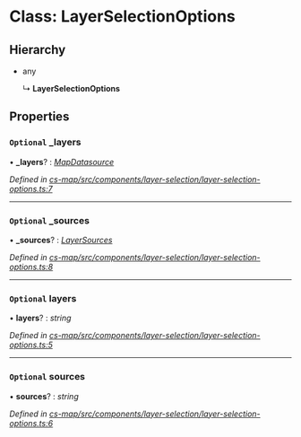 # Class: LayerSelectionOptions

## Hierarchy

* any

  ↳ **LayerSelectionOptions**

## Properties

### `Optional` _layers

• **_layers**? : *[MapDatasource](_cs_map_src_datasources_map_datasource_.mapdatasource.md)*

*Defined in [cs-map/src/components/layer-selection/layer-selection-options.ts:7](https://github.com/RichardHovenkamp/csnext/blob/d817caa/packages/cs-map/src/components/layer-selection/layer-selection-options.ts#L7)*

___

### `Optional` _sources

• **_sources**? : *[LayerSources](_cs_map_src_classes_layer_sources_.layersources.md)*

*Defined in [cs-map/src/components/layer-selection/layer-selection-options.ts:8](https://github.com/RichardHovenkamp/csnext/blob/d817caa/packages/cs-map/src/components/layer-selection/layer-selection-options.ts#L8)*

___

### `Optional` layers

• **layers**? : *string*

*Defined in [cs-map/src/components/layer-selection/layer-selection-options.ts:5](https://github.com/RichardHovenkamp/csnext/blob/d817caa/packages/cs-map/src/components/layer-selection/layer-selection-options.ts#L5)*

___

### `Optional` sources

• **sources**? : *string*

*Defined in [cs-map/src/components/layer-selection/layer-selection-options.ts:6](https://github.com/RichardHovenkamp/csnext/blob/d817caa/packages/cs-map/src/components/layer-selection/layer-selection-options.ts#L6)*
